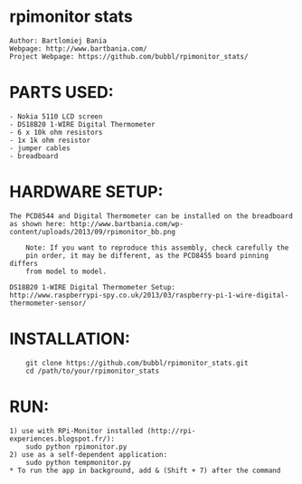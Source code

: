 rpimonitor stats
================

    Author: Bartlomiej Bania
    Webpage: http://www.bartbania.com/
    Project Webpage: https://github.com/bubbl/rpimonitor_stats/

PARTS USED:
===========

    - Nokia 5110 LCD screen
    - DS18B20 1-WIRE Digital Thermometer
    - 6 x 10k ohm resistors
    - 1x 1k ohm resistor
    - jumper cables
    - breadboard

HARDWARE SETUP:
===============

    The PCD8544 and Digital Thermometer can be installed on the breadboard 
    as shown here: http://www.bartbania.com/wp-content/uploads/2013/09/rpimonitor_bb.png
    
        Note: If you want to reproduce this assembly, check carefully the 
        pin order, it may be different, as the PCD8455 board pinning differs 
        from model to model.
    
    DS18B20 1-WIRE Digital Thermometer Setup:
    http://www.raspberrypi-spy.co.uk/2013/03/raspberry-pi-1-wire-digital-thermometer-sensor/

INSTALLATION:
=============

        git clone https://github.com/bubbl/rpimonitor_stats.git
        cd /path/to/your/rpimonitor_stats

RUN:
====

    1) use with RPi-Monitor installed (http://rpi-experiences.blogspot.fr/):
        sudo python rpimonitor.py
    2) use as a self-dependent application:
        sudo python tempmonitor.py
    * To run the app in background, add & (Shift + 7) after the command
